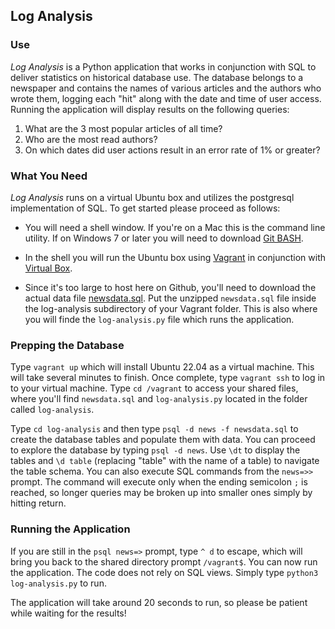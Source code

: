 
## Log Analysis

### Use
_Log Analysis_ is a Python application that works in conjunction with SQL to deliver statistics on historical database use. The database belongs to a newspaper and contains the names of various articles and the authors who wrote them, logging each "hit" along with the date and time of user access. Running the application will display results on the following queries:

1. What are the 3 most popular articles of all time?
2. Who are the most read authors?
3. On which dates did user actions result in an error rate of 1% or greater?

### What You Need
_Log Analysis_ runs on a virtual Ubuntu box and utilizes the postgresql implementation of SQL. To get started please proceed as follows:

* You will need a shell window. If you're on a Mac this is the command line utility. If on Windows 7 or later you will need to download [Git BASH](https://gitforwindows.org/).

* In the shell you will run the Ubuntu box using [Vagrant](https://www.vagrantup.com/) in conjunction with [Virtual Box](https://www.virtualbox.org/wiki/Downloads).

* Since it's too large to host here on Github, you'll need to download the actual data file [newsdata.sql](https://d17h27t6h515a5.cloudfront.net/topher/2016/August/57b5f748_newsdata/newsdata.zip). Put the unzipped ``newsdata.sql`` file inside the log-analysis subdirectory of your Vagrant folder. This is also where you will finde the ``log-analysis.py`` file which runs the application.


### Prepping the Database

Type ``vagrant up`` which will install Ubuntu 22.04 as a virtual machine. This will take several minutes to finish. Once complete, type ``vagrant ssh`` to log in to your virtual machine. Type ``cd /vagrant`` to access your shared files, where you'll find ``newsdata.sql`` and ``log-analysis.py`` located in the folder called ``log-analysis``. 

Type ``cd log-analysis`` and then type ``psql -d news -f newsdata.sql`` to create the database tables and populate them with data. You can proceed to explore the database by typing ``psql -d news``. Use ``\dt`` to display the tables and ``\d table`` (replacing "table" with the name of a table) to navigate the table schema. You can also execute SQL commands from the ``news=>>`` prompt. The command will execute only when the ending semicolon ``;`` is reached, so longer queries may be broken up into smaller ones simply by hitting return.

### Running the Application

If you are still in the ``psql news=>`` prompt, type ``^ d`` to escape, which will bring you back to the shared directory prompt ``/vagrant$``. You can now run the application.
The code does not rely on SQL views. Simply type ``python3 log-analysis.py`` to run.

The application will take around 20 seconds to run, so please be patient while waiting for the results!
